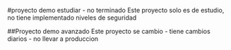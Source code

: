 #proyecto demo estudiar - no terminado
Este proyecto solo es de estudio, no tiene implementado niveles de seguridad

##Proyecto demo avanzado
Este proyecto se cambio - tiene cambios diarios - no llevar a produccion 